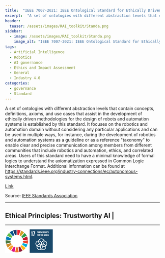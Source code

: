 ```yaml
---
title:  "IEEE 7007-2021: IEEE Ontological Standard for Ethically Driven Robotics and Automation Systems"  
excerpt:  "A set of ontologies with different abstraction levels that contain concepts, definitions, axioms, and use cases that assist in the development of ethically driven methodologies for the design of robots and automation systems is established  (...)"  
header:
  teaser: /assets/images/RAI_toolkit/Standa.png
sidebar:
  - image: /assets/images/RAI_toolkit/Standa.png
    image_alt: "IEEE 7007-2021: IEEE Ontological Standard for Ethically Driven Robotics and Automation Systems"
tags:
  - Artificial Intelligence
  - Robotics
  - AI governance
  - Ethics and Impact Assessment
  - General
  - Industry 4.0
categories:
  - governance
  - Standard
---
```

A set of ontologies with different abstraction levels that contain concepts, definitions, axioms, and use cases that assist in the development of ethically driven methodologies for the design of robots and automation systems is established by this standard. It focuses on the robotics and automation domain without considering any particular applications and can be used in multiple ways, for instance, during the development of robotics and automation systems as a guideline or as a reference "taxonomy" to enable clear and precise communication among members from different communities that include robotics and automation, ethics, and correlated areas. Users of this standard need to have a minimal knowledge of formal logics to understand the axiomatization expressed in Common Logic Interchange Format. Additional information can be found at https://standards.ieee.org/industry-connections/ec/autonomous-systems.html.

[Link](https://standards.ieee.org/ieee/7007/7070/)

Source: [IEEE Standards Association](https://standards.ieee.org/)

<hr>
<h2>Ethical Principles: Trustworthy AI | </h2>
<hr>

<img src="/assets/images/sdg/SDG_Wheel_WEB/SDG_Wheel_WEB.png" width="15%"/>
<img src="/assets/images/sdg/SDG_Icons_2019_WEB/E-WEB-Goal-17.png" Width = "15%"/>
